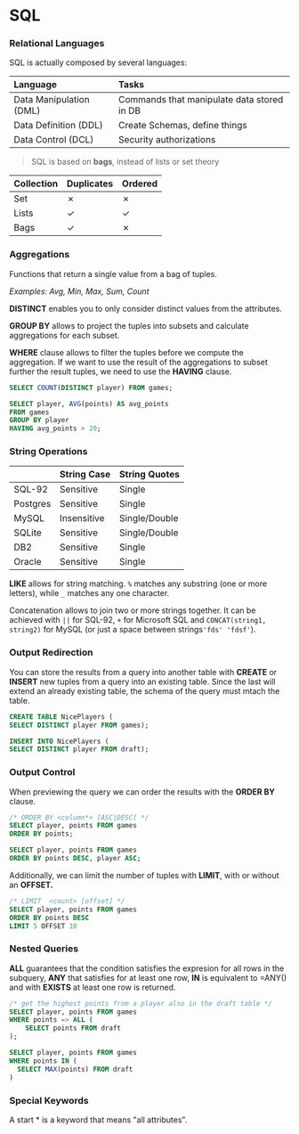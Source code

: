 # SQL

### Relational Languages

SQL is actually composed by several languages:

| Language | Tasks |
| :--- | :--- |
| Data Manipulation \(DML\) | Commands that manipulate data stored in DB |
| Data Definition \(DDL\) | Create Schemas, define things |
| Data Control \(DCL\) | Security authorizations |

> SQL is based on **bags**, instead of lists or set theory

| Collection | Duplicates | Ordered |
| :--- | :--- | :--- |
| Set | ✗ | ✗ |
| Lists | ✓ | ✓ |
| Bags | ✓ | ✗ |

### 

### Aggregations

Functions that return a single value from a bag of tuples.

_Examples: Avg, Min, Max, Sum, Count_

**DISTINCT** enables you to only consider distinct values from the attributes.

**GROUP BY** allows to project the tuples into subsets and calculate aggregations for each subset.

**WHERE** clause allows to filter the tuples before we compute the aggregation. If we want to use the result of the aggregations to subset further the result tuples, we need to use the **HAVING** clause.

```sql
SELECT COUNT(DISTINCT player) FROM games;

SELECT player, AVG(points) AS avg_points
FROM games
GROUP BY player
HAVING avg_points > 20;

```

### String Operations

|  | String Case | String Quotes |
| :--- | :--- | :--- |
| SQL-92 | Sensitive | Single |
| Postgres | Sensitive | Single |
| MySQL | Insensitive | Single/Double |
| SQLite | Sensitive | Single/Double |
| DB2 | Sensitive | Single |
| Oracle | Sensitive | Single |

**LIKE** allows for string matching. `%` matches any substring \(one or more letters\), while `_` matches any one character.

Concatenation allows to join two or more strings together. It can be achieved with `||` for SQL-92, `+` for Microsoft SQL and `CONCAT(string1, string2)` for MySQL \(or just a space between strings`'fds' 'fdsf'`\).

### Output Redirection

You can store the results from a query into another table with **CREATE** or **INSERT** new tuples from a query into an existing table. Since the last will extend an already existing table, the schema of the query must mtach the table.

```sql
CREATE TABLE NicePlayers (
SELECT DISTINCT player FROM games);

INSERT INTO NicePlayers (
SELECT DISTINCT player FROM draft);
```

### **Output Control**

When previewing the query we can order the results with the **ORDER BY** clause. 

```sql
/* ORDER BY <column*> [ASC|DESC] */
SELECT player, points FROM games
ORDER BY points;

SELECT player, points FROM games
ORDER BY points DESC, player ASC;
```

Additionally, we can limit the number of tuples with **LIMIT**, with or without an **OFFSET.**

```sql
/* LIMIT  <count> [offset] */
SELECT player, points FROM games
ORDER BY points DESC
LIMIT 5 OFFSET 10
```

### Nested Queries

**ALL** guarantees that the condition satisfies the expresion for all rows in the subquery, **ANY** that satisfies for at least one row, **IN** is equivalent to =ANY\(\) and with **EXISTS** at least one row is returned.

```sql
/* get the highest points from a player also in the draft table */
SELECT player, points FROM games
WHERE points => ALL (
    SELECT points FROM draft
);

SELECT player, points FROM games
WHERE points IN (
  SELECT MAX(points) FROM draft
)
```

### **Special Keywords**

A start \* is a keyword that means "all attributes".



